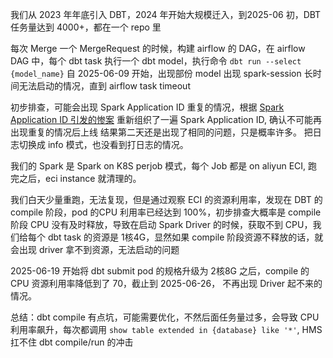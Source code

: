 我们从 2023 年年底引入 DBT，2024 年开始大规模迁入，到2025-06 初，DBT 任务量达到 4000+，都在一个 repo 里

每次 Merge 一个 MergeRequest 的时候，构建 airflow 的 DAG，在 airflow DAG 中，每个 dbt task 执行一个 dbt model，执行命令 ```dbt run --select {model_name}```
自 2025-06-09 开始，出现部份 model 出现 spark-session 长时间无法启动的情况，直到 airflow task timeout

初步排查，可能会出现 Spark Application ID 重复的情况，根据 [Spark Application ID 引发的惨案](Spark%20Application%20ID%20引发的惨案.md) 重新组织了一遍 Spark Application ID, 确认不可能再
出现重复的情况后上线
结果第二天还是出现了相同的问题，只是概率许多。
把日志切换成 info 模式，也没看到打日志的情况。

我们的 Spark 是 Spark on K8S perjob 模式，每个 Job 都是 on aliyun ECI, 跑完之后，eci instance 就清理的。

我们白天少量重跑，无法复现，但是通过观察 ECI 的资源利用率，发现在 DBT 的 compile 阶段，pod 的CPU 利用率已经达到 100%，初步排查大概率是 compile 阶段 CPU 没有及时释放，导致在启动 Spark Driver
的时候，获取不到 CPU，我们给每个 dbt task 的资源是 1核4G，显然如果 compile 阶段资源不释放的话，就会出现 driver 拿不到资源，无法启动的问题

2025-06-19 开始将 dbt submit pod 的规格升级为 2核8G 之后，compile 的 CPU 资源利用率降低到了 70，截止到 2025-06-26， 不再出现 Driver 起不来的情况。

总结：dbt compile 有点坑，可能需要优化，不然后面任务量过多，会导致 CPU利用率飙升，每次都调用 ```show table extended in {database} like '*'```, HMS 扛不住 dbt compile/run 的冲击



